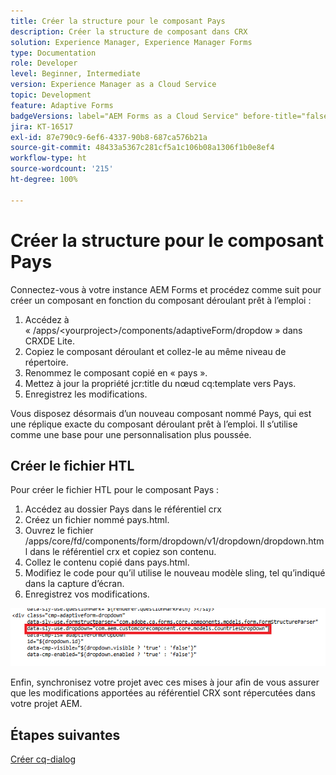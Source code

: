 ```yaml
---
title: Créer la structure pour le composant Pays
description: Créer la structure de composant dans CRX
solution: Experience Manager, Experience Manager Forms
type: Documentation
role: Developer
level: Beginner, Intermediate
version: Experience Manager as a Cloud Service
topic: Development
feature: Adaptive Forms
badgeVersions: label="AEM Forms as a Cloud Service" before-title="false"
jira: KT-16517
exl-id: 87e790c9-6ef6-4337-90b8-687ca576b21a
source-git-commit: 48433a5367c281cf5a1c106b08a1306f1b0e8ef4
workflow-type: ht
source-wordcount: '215'
ht-degree: 100%

---
```


# Créer la structure pour le composant Pays

Connectez-vous à votre instance AEM Forms et procédez comme suit pour créer un composant en fonction du composant déroulant prêt à l’emploi :

1. Accédez à « /apps/&lt;yourproject>/components/adaptiveForm/dropdow » dans CRXDE Lite.
2. Copiez le composant déroulant et collez-le au même niveau de répertoire.
3. Renommez le composant copié en « pays ».
4. Mettez à jour la propriété jcr:title du nœud cq:template vers Pays.
5. Enregistrez les modifications.

Vous disposez désormais d’un nouveau composant nommé Pays, qui est une réplique exacte du composant déroulant prêt à l’emploi. Il s’utilise comme une base pour une personnalisation plus poussée.

## Créer le fichier HTL

Pour créer le fichier HTL pour le composant Pays :

1. Accédez au dossier Pays dans le référentiel crx
2. Créez un fichier nommé pays.html.
3. Ouvrez le fichier /apps/core/fd/components/form/dropdown/v1/dropdown/dropdown.html dans le référentiel crx et copiez son contenu.
4. Collez le contenu copié dans pays.html.
5. Modifiez le code pour qu’il utilise le nouveau modèle sling, tel qu’indiqué dans la capture d’écran.
6. Enregistrez vos modifications.

![sling-model](assets/countriesdropdown.png)

Enfin, synchronisez votre projet avec ces mises à jour afin de vous assurer que les modifications apportées au référentiel CRX sont répercutées dans votre projet AEM.


## Étapes suivantes

[Créer cq-dialog](./dialog.md)
